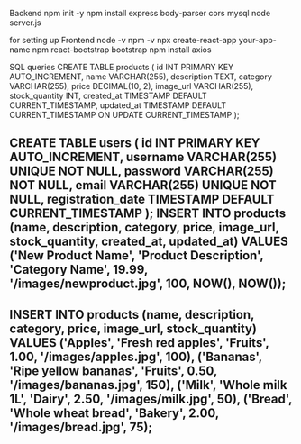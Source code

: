Backend
npm init -y
npm install express body-parser cors mysql
node server.js


for setting up Frontend
node -v
npm -v
npx create-react-app your-app-name
npm react-bootstrap bootstrap
npm install axios

SQL queries
CREATE TABLE products (
    id INT PRIMARY KEY AUTO_INCREMENT,
    name VARCHAR(255),
    description TEXT,
    category VARCHAR(255),
    price DECIMAL(10, 2),
    image_url VARCHAR(255),
    stock_quantity INT,
    created_at TIMESTAMP DEFAULT CURRENT_TIMESTAMP,
    updated_at TIMESTAMP DEFAULT CURRENT_TIMESTAMP ON UPDATE CURRENT_TIMESTAMP
);

CREATE TABLE users (
    id INT PRIMARY KEY AUTO_INCREMENT,
    username VARCHAR(255) UNIQUE NOT NULL,
    password VARCHAR(255) NOT NULL,
    email VARCHAR(255) UNIQUE NOT NULL,
    registration_date TIMESTAMP DEFAULT CURRENT_TIMESTAMP
);
INSERT INTO products (name, description, category, price, image_url, stock_quantity, created_at, updated_at)
VALUES ('New Product Name', 'Product Description', 'Category Name', 19.99, '/images/newproduct.jpg', 100, NOW(), NOW());
---------------------------------------------------------------------------------------------------------------------------------------------------------------------------------------------------------------------
INSERT INTO products (name, description, category, price, image_url, stock_quantity) VALUES
('Apples', 'Fresh red apples', 'Fruits', 1.00, '/images/apples.jpg', 100),
('Bananas', 'Ripe yellow bananas', 'Fruits', 0.50, '/images/bananas.jpg', 150),
('Milk', 'Whole milk 1L', 'Dairy', 2.50, '/images/milk.jpg', 50),
('Bread', 'Whole wheat bread', 'Bakery', 2.00, '/images/bread.jpg', 75);
-------------------------------------------------------------------------------------------------------------------------------------------------------------------------------------------------------------------
